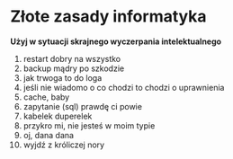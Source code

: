 # Złote zasady informatyka

**Użyj w sytuacji skrajnego wyczerpania intelektualnego**

1. restart dobry na wszystko
2. backup mądry po szkodzie
3. jak trwoga to do loga
4. jeśli nie wiadomo o co chodzi to chodzi o uprawnienia
5. cache, baby
6. zapytanie (sql) prawdę ci powie
7. kabelek duperelek
8. przykro mi, nie jesteś w moim typie
9. oj, dana dana
10. wyjdź z króliczej nory

